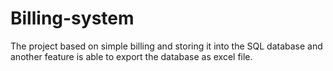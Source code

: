 # Billing-system
The project based on simple billing and storing it into the SQL database and another feature is able to export the database as excel file.
